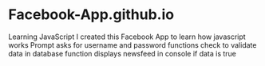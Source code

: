 # Facebook-App.github.io
Learning JavaScript
I created this Facebook App to learn how javascript works
Prompt asks for username and password
functions check to validate data in database
function displays newsfeed in console if data is true
